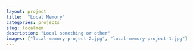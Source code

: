 ```yaml
---
layout: project
title:  "Local Memory"
categories: projects
slug: localmem
description: "Local something or other"
images: ["local-memory-project-2.jpg", "local-memory-project-1.jpg"]
---
```



